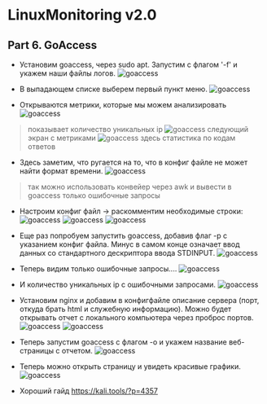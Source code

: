 # LinuxMonitoring v2.0

## Part 6. GoAccess

- Установим goaccess, через sudo apt. Запустим с флагом '-f' и укажем наши файлы логов.
![goaccess](images//02.png)

- В выпадающем списке выберем первый пункт меню.
![goaccess](images/03.png)

- Открываются метрики, которые мы можем анализировать
![goaccess](images/04.png)
> показывает количество уникальных ip
![goaccess](images/05.png)
> следующий экран с метриками
![goaccess](images/06.png)
> здесь статистика по кодам ответов

- Здесь заметим, что ругается на то, что в конфиг файле не может найти формат времени.
![goaccess](images/08.png)
> так можно использовать конвейер через awk и вывести в goaccess только ошибочные запросы

- Настроим конфиг файл -> раскомментим необходимые строки:
![goaccess](images/09.png)
![goaccess](images/10.png)
![goaccess](images/11.png)

- Еще раз попробуем запустить goaccess, добавив флаг -p с указанием конфиг файла. Минус в самом конце означает ввод данных со стандартного дескриптора ввода STDINPUT.
![goaccess](images/12.png)

- Теперь видим только ошибочные запросы....
![goaccess](images/13.png)

- И количество уникальных ip с ошибочными запросами.
![goaccess](images/14.png)

- Установим nginx и добавим в конфигфайле описание сервера (порт, откуда брать html и служебную информацию). Можно будет открывать отчет с локального компьютера через проброс портов.
![goaccess](images/16.png)
![goaccess](images/17.png)

- Теперь запустим goaccess с флагом -o и укажем название веб-страницы с отчетом.
![goaccess](images/15.png)

- Теперь можно открыть страницу и увидеть красивые графики.
![goaccess](images/18.png)

- Хороший гайд
https://kali.tools/?p=4357
